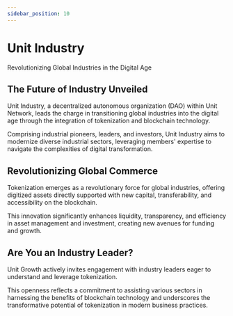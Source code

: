```yaml
---
sidebar_position: 10
---
```


# Unit Industry

Revolutionizing Global Industries in the Digital Age

## The Future of Industry Unveiled

Unit Industry, a decentralized autonomous organization (DAO) within Unit Network, leads the charge in transitioning global industries into the digital age through the integration of tokenization and blockchain technology.

Comprising industrial pioneers, leaders, and investors, Unit Industry aims to modernize diverse industrial sectors, leveraging members' expertise to navigate the complexities of digital transformation.

## Revolutionizing Global Commerce

Tokenization emerges as a revolutionary force for global industries, offering digitized assets directly supported with new capital, transferability, and accessibility on the blockchain.

This innovation significantly enhances liquidity, transparency, and efficiency in asset management and investment, creating new avenues for funding and growth.

## Are You an Industry Leader?

Unit Growth actively invites engagement with industry leaders eager to understand and leverage tokenization.

This openness reflects a commitment to assisting various sectors in harnessing the benefits of blockchain technology and underscores the transformative potential of tokenization in modern business practices.
